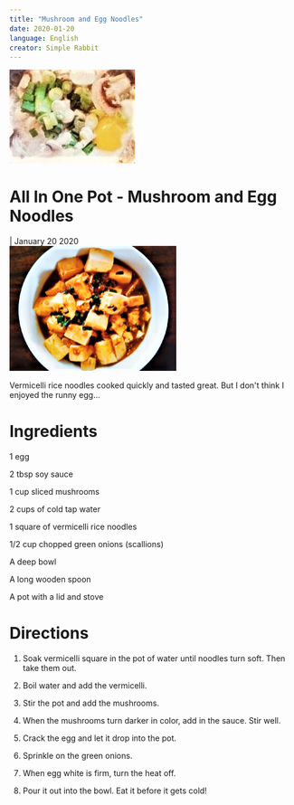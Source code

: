 ```yaml
---
title: "Mushroom and Egg Noodles"
date: 2020-01-20
language: English
creator: Simple Rabbit
---
```


<link rel="stylesheet" type="text/css" media="all" href="post-index.css" />

<div class ="postBanner">
  <img src="/../../../images/posts/noodle_1.jpg" alt="Mushroom and Egg Noodles">
  <div class ="postTitle">
     <h1>All In One Pot - Mushroom and Egg Noodles</h1>
     <h0> | January 20 2020</h0>
  </div>
</div>
               
<div class="rabbitComment">
  <img src="/../../../images/_posts/tofu_1.png" alt="Tofu">
  <p>Vermicelli rice noodles cooked quickly and tasted great. But I don't think I enjoyed the runny egg...</p>
</div>

# Ingredients
1 egg

2 tbsp soy sauce

1 cup sliced mushrooms

2 cups of cold tap water

1 square of vermicelli rice noodles

1/2 cup chopped green onions (scallions)

A deep bowl

A long wooden spoon

A pot with a lid and stove

# Directions
1. Soak vermicelli square in the pot of water until noodles turn soft. Then take them out.

2. Boil water and add the vermicelli.

3. Stir the pot and add the mushrooms.

4. When the mushrooms turn darker in color, add in the sauce. Stir well.

5. Crack the egg and let it drop into the pot.

6. Sprinkle on the green onions.

7. When egg white is firm, turn the heat off.

8. Pour it out into the bowl. Eat it before it gets cold!
